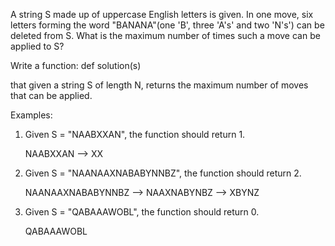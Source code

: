 A string S made up of uppercase English letters is given. In one move, six letters forming the word "BANANA"(one 'B', three 'A's' and two 'N's') can be deleted from S. What is the maximum number of times such a move can be applied to S?

Write a function:
def solution(s)

that given a string S of length N, returns the maximum number of moves that can be applied.

Examples:
1. Given S = "NAABXXAN", the function should return 1.

    NAABXXAN --> XX

2. Given S = "NAANAAXNABABYNNBZ", the function should return 2.

    NAANAAXNABABYNNBZ --> NAAXNABYNBZ --> XBYNZ

3. Given S = "QABAAAWOBL", the function should return 0.

    QABAAAWOBL
